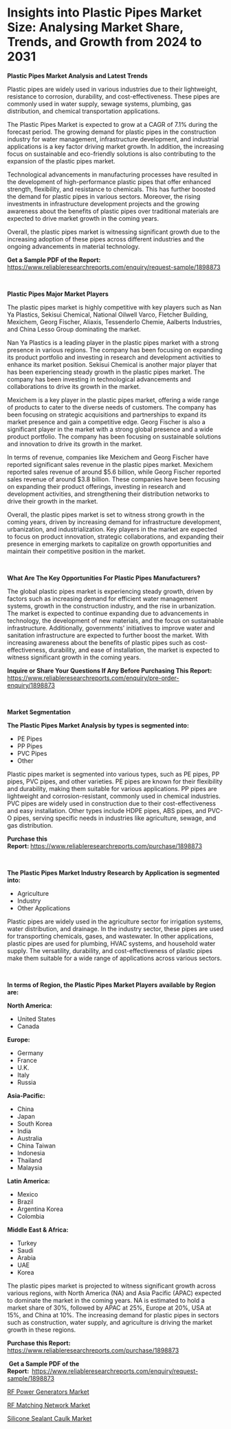 <p><h1>Insights into Plastic Pipes Market Size: Analysing Market Share, Trends, and Growth from 2024 to 2031</h1></p><p><strong>Plastic Pipes Market Analysis and Latest Trends</strong></p>
<p><p>Plastic pipes are widely used in various industries due to their lightweight, resistance to corrosion, durability, and cost-effectiveness. These pipes are commonly used in water supply, sewage systems, plumbing, gas distribution, and chemical transportation applications.</p><p>The Plastic Pipes Market is expected to grow at a CAGR of 7.1% during the forecast period. The growing demand for plastic pipes in the construction industry for water management, infrastructure development, and industrial applications is a key factor driving market growth. In addition, the increasing focus on sustainable and eco-friendly solutions is also contributing to the expansion of the plastic pipes market.</p><p>Technological advancements in manufacturing processes have resulted in the development of high-performance plastic pipes that offer enhanced strength, flexibility, and resistance to chemicals. This has further boosted the demand for plastic pipes in various sectors. Moreover, the rising investments in infrastructure development projects and the growing awareness about the benefits of plastic pipes over traditional materials are expected to drive market growth in the coming years.</p><p>Overall, the plastic pipes market is witnessing significant growth due to the increasing adoption of these pipes across different industries and the ongoing advancements in material technology.</p></p>
<p><strong>Get a Sample PDF of the Report:&nbsp;</strong> <a href="https://www.reliableresearchreports.com/enquiry/request-sample/1898873">https://www.reliableresearchreports.com/enquiry/request-sample/1898873</a></p>
<p>&nbsp;</p>
<p><strong>Plastic Pipes Major Market Players</strong></p>
<p><p>The plastic pipes market is highly competitive with key players such as Nan Ya Plastics, Sekisui Chemical, National Oilwell Varco, Fletcher Building, Mexichem, Georg Fischer, Aliaxis, Tessenderlo Chemie, Aalberts Industries, and China Lesso Group dominating the market.</p><p>Nan Ya Plastics is a leading player in the plastic pipes market with a strong presence in various regions. The company has been focusing on expanding its product portfolio and investing in research and development activities to enhance its market position. Sekisui Chemical is another major player that has been experiencing steady growth in the plastic pipes market. The company has been investing in technological advancements and collaborations to drive its growth in the market.</p><p>Mexichem is a key player in the plastic pipes market, offering a wide range of products to cater to the diverse needs of customers. The company has been focusing on strategic acquisitions and partnerships to expand its market presence and gain a competitive edge. Georg Fischer is also a significant player in the market with a strong global presence and a wide product portfolio. The company has been focusing on sustainable solutions and innovation to drive its growth in the market.</p><p>In terms of revenue, companies like Mexichem and Georg Fischer have reported significant sales revenue in the plastic pipes market. Mexichem reported sales revenue of around $5.6 billion, while Georg Fischer reported sales revenue of around $3.8 billion. These companies have been focusing on expanding their product offerings, investing in research and development activities, and strengthening their distribution networks to drive their growth in the market.</p><p>Overall, the plastic pipes market is set to witness strong growth in the coming years, driven by increasing demand for infrastructure development, urbanization, and industrialization. Key players in the market are expected to focus on product innovation, strategic collaborations, and expanding their presence in emerging markets to capitalize on growth opportunities and maintain their competitive position in the market.</p></p>
<p>&nbsp;</p>
<p><strong>What Are The Key Opportunities For Plastic Pipes Manufacturers?</strong></p>
<p><p>The global plastic pipes market is experiencing steady growth, driven by factors such as increasing demand for efficient water management systems, growth in the construction industry, and the rise in urbanization. The market is expected to continue expanding due to advancements in technology, the development of new materials, and the focus on sustainable infrastructure. Additionally, governments' initiatives to improve water and sanitation infrastructure are expected to further boost the market. With increasing awareness about the benefits of plastic pipes such as cost-effectiveness, durability, and ease of installation, the market is expected to witness significant growth in the coming years.</p></p>
<p><strong>Inquire or Share Your Questions If Any Before Purchasing This Report:</strong> <a href="https://www.reliableresearchreports.com/enquiry/pre-order-enquiry/1898873">https://www.reliableresearchreports.com/enquiry/pre-order-enquiry/1898873</a></p>
<p>&nbsp;</p>
<p><strong>Market Segmentation</strong></p>
<p><strong>The Plastic Pipes Market Analysis by types is segmented into:</strong></p>
<p><ul><li>PE Pipes</li><li>PP Pipes</li><li>PVC Pipes</li><li>Other</li></ul></p>
<p><p>Plastic pipes market is segmented into various types, such as PE pipes, PP pipes, PVC pipes, and other varieties. PE pipes are known for their flexibility and durability, making them suitable for various applications. PP pipes are lightweight and corrosion-resistant, commonly used in chemical industries. PVC pipes are widely used in construction due to their cost-effectiveness and easy installation. Other types include HDPE pipes, ABS pipes, and PVC-O pipes, serving specific needs in industries like agriculture, sewage, and gas distribution.</p></p>
<p><strong>Purchase this Report:&nbsp;</strong><a href="https://www.reliableresearchreports.com/purchase/1898873">https://www.reliableresearchreports.com/purchase/1898873</a></p>
<p>&nbsp;</p>
<p><strong>The Plastic Pipes Market Industry Research by Application is segmented into:</strong></p>
<p><ul><li>Agriculture</li><li>Industry</li><li>Other Applications</li></ul></p>
<p><p>Plastic pipes are widely used in the agriculture sector for irrigation systems, water distribution, and drainage. In the industry sector, these pipes are used for transporting chemicals, gases, and wastewater. In other applications, plastic pipes are used for plumbing, HVAC systems, and household water supply. The versatility, durability, and cost-effectiveness of plastic pipes make them suitable for a wide range of applications across various sectors.</p></p>
<p>&nbsp;</p>
<p><strong>In terms of Region, the Plastic Pipes Market Players available by Region are:</strong></p>
<p>
    <p> <strong> North America: </strong>
        <ul>
            <li>United States</li>
            <li>Canada</li>
        </ul>
        </p> 
    <p> <strong> Europe: </strong>
        <ul>
            <li>Germany</li>
            <li>France</li>
            <li>U.K.</li>
            <li>Italy</li>
            <li>Russia</li>
        </ul>
        </p> 
    <p> <strong> Asia-Pacific: </strong>
        <ul>
            <li>China</li>
            <li>Japan</li>
            <li>South Korea</li>
            <li>India</li>
            <li>Australia</li>
            <li>China Taiwan</li>
            <li>Indonesia</li>
            <li>Thailand</li>
            <li>Malaysia</li>
        </ul>
        </p> 
    <p> <strong> Latin America: </strong>
        <ul>
            <li>Mexico</li>
            <li>Brazil</li>
            <li>Argentina Korea</li>
            <li>Colombia</li>
        </ul>
        </p> 
    <p> <strong> Middle East & Africa: </strong>
        <ul>
            <li>Turkey</li>
            <li>Saudi</li>
            <li>Arabia</li>
            <li>UAE</li>
            <li>Korea</li>
        </ul>
    </p>
    </p>
<p><p>The plastic pipes market is projected to witness significant growth across various regions, with North America (NA) and Asia Pacific (APAC) expected to dominate the market in the coming years. NA is estimated to hold a market share of 30%, followed by APAC at 25%, Europe at 20%, USA at 15%, and China at 10%. The increasing demand for plastic pipes in sectors such as construction, water supply, and agriculture is driving the market growth in these regions.</p></p>
<p><strong>Purchase this Report: </strong><a href="https://www.reliableresearchreports.com/purchase/1898873">https://www.reliableresearchreports.com/purchase/1898873</a></p>
<p>&nbsp;<strong>Get a Sample PDF of the Report:&nbsp;&nbsp;</strong><a href="https://www.reliableresearchreports.com/enquiry/request-sample/1898873">https://www.reliableresearchreports.com/enquiry/request-sample/1898873</a></p>
<p><strong></strong></p>
<p><p><a href="https://view.publitas.com/reportprime-1/rf-power-generators-market-size-global-industry-overview-market-segmentation-and-forecast-2023-to-2030/">RF Power Generators Market</a></p><p><a href="https://view.publitas.com/reportprime-1/insights-into-rf-matching-network-market-size-analysing-market-share-trends-and-growth-from-2023-to-2030/">RF Matching Network Market</a></p><p><a href="https://view.publitas.com/reportprime-1/silicone-sealant-caulk-market-research-report-unlocks-analysis-on-the-market-financial-status-market-size-and-market-revenue-upto-2030/">Silicone Sealant Caulk Market</a></p></p>